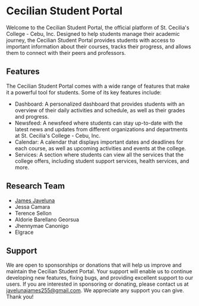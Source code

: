 # Cecilian Student Portal

Welcome to the Cecilian Student Portal, the official platform of St. Cecilia's College - Cebu, Inc. Designed to help students manage their academic journey, the Cecilian Student Portal provides students with access to important information about their courses, tracks their progress, and allows them to connect with their peers and professors.

## Features

The Cecilian Student Portal comes with a wide range of features that make it a powerful tool for students. Some of its key features include:

- Dashboard: A personalized dashboard that provides students with an overview of their daily activities and schedule, as well as their grades and progress.
- Newsfeed: A newsfeed where students can stay up-to-date with the latest news and updates from different organizations and departments at St. Cecilia's College - Cebu, Inc.
- Calendar: A calendar that displays important dates and deadlines for each course, as well as upcoming activities and events at the college.
- Services: A section where students can view all the services that the college offers, including student support services, health services, and more.

## Research Team

- [James Javeluna](https://github.com/mistisakana)
- Jessa Camara
- Terence Sellon
- Aldorie Barellano Georsua
- Jhennymae Canonigo
- Elgrace


## Support

We are open to sponsorships or donations that will help us improve and maintain the Cecilian Student Portal. Your support will enable us to continue developing new features, fixing bugs, and providing excellent support to our users. If you are interested in sponsoring or donating, please contact us at javelunajames255@gmail.com. We appreciate any support you can give. Thank you!

